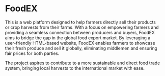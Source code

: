 # FoodEX


This is a web platform designed to help farmers directly sell their products or crop harvests from their farms. With a focus on empowering farmers and providing a seamless connection between producers and buyers, FoodEX aims to bridge the gap in the global food export market. By leveraging a user-friendly HTML-based website, FoodEX enables farmers to showcase their fresh produce and sell it globally, eliminating middlemen and ensuring fair prices for both parties.

The project aspires to contribute to a more sustainable and direct food trade system, bringing local harvests to the international market with ease.
